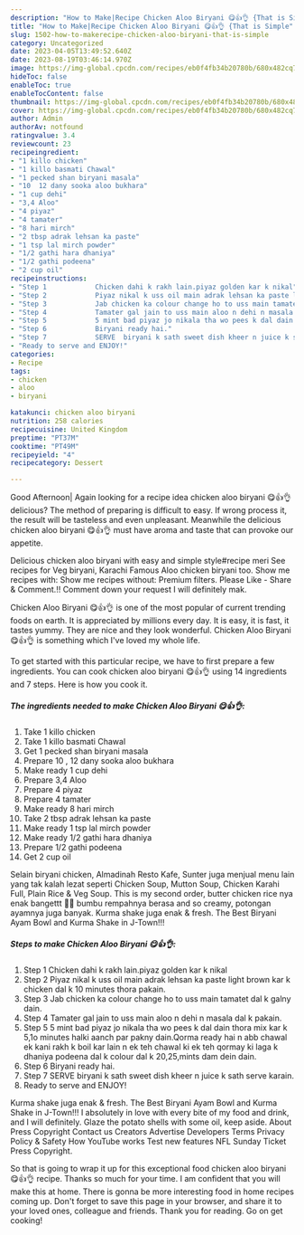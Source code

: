 ```yaml
---
description: "How to Make|Recipe Chicken Aloo Biryani 😋👍👌 {That is Simple"
title: "How to Make|Recipe Chicken Aloo Biryani 😋👍👌 {That is Simple"
slug: 1502-how-to-makerecipe-chicken-aloo-biryani-that-is-simple
category: Uncategorized
date: 2023-04-05T13:49:52.640Z
date: 2023-08-19T03:46:14.970Z
image: https://img-global.cpcdn.com/recipes/eb0f4fb34b20780b/680x482cq70/chicken-aloo-biryani-recipe-main-photo.jpg
hideToc: false
enableToc: true
enableTocContent: false
thumbnail: https://img-global.cpcdn.com/recipes/eb0f4fb34b20780b/680x482cq70/chicken-aloo-biryani-recipe-main-photo.jpg
cover: https://img-global.cpcdn.com/recipes/eb0f4fb34b20780b/680x482cq70/chicken-aloo-biryani-recipe-main-photo.jpg
author: Admin
authorAv: notfound
ratingvalue: 3.4
reviewcount: 23
recipeingredient:
- "1 killo chicken"
- "1 killo basmati Chawal"
- "1 pecked shan biryani masala"
- "10  12 dany sooka aloo bukhara"
- "1 cup dehi"
- "3,4 Aloo"
- "4 piyaz"
- "4 tamater"
- "8 hari mirch"
- "2 tbsp adrak lehsan ka paste"
- "1 tsp lal mirch powder"
- "1/2 gathi hara dhaniya"
- "1/2 gathi podeena"
- "2 cup oil"
recipeinstructions:
- "Step 1            Chicken dahi k rakh lain.piyaz golden kar k nikal"
- "Step 2            Piyaz nikal k uss oil main adrak lehsan ka paste light brown kar k chicken dal k 10 minutes thora pakain."
- "Step 3            Jab chicken ka colour change ho to uss main tamatet dal k galny dain."
- "Step 4            Tamater gal jain to uss main aloo n dehi n masala dal k pakain."
- "Step 5            5 mint bad piyaz jo nikala tha wo pees k dal dain thora mix kar k 5,1o minutes halki aanch par pakny dain.Qorma ready hai  n abb chawal ek kani rakh k boil kar lain n ek teh chawal ki ek teh qormay ki laga k dhaniya podeena dal k colour dal k 20,25,mints dam dein dain."
- "Step 6            Biryani ready hai."
- "Step 7            SERVE  biryani k sath sweet dish kheer n juice k sath serve karain."
- "Ready to serve and ENJOY!"
categories:
- Recipe
tags:
- chicken
- aloo
- biryani

katakunci: chicken aloo biryani 
nutrition: 258 calories
recipecuisine: United Kingdom
preptime: "PT37M"
cooktime: "PT49M"
recipeyield: "4"
recipecategory: Dessert

---
```



Good Afternoon| Again looking for a recipe idea chicken aloo biryani 😋👍👌 delicious? The method of preparing is difficult to easy. If wrong process it, the result will be tasteless and even unpleasant. Meanwhile the delicious chicken aloo biryani 😋👍👌 must have aroma and taste that can provoke our appetite.





Delicious chicken aloo biryani with easy and simple style#recipe meri See recipes for Veg biryani, Karachi Famous Aloo chicken biryani too. Show me recipes with: Show me recipes without: Premium filters. Please Like - Share &amp; Comment.!! Comment down your request I will definitely mak.

Chicken Aloo Biryani 😋👍👌 is one of the most popular of current trending foods on earth. It is appreciated by millions every day. It is easy, it is fast, it tastes yummy. They are nice and they look wonderful. Chicken Aloo Biryani 😋👍👌 is something which I've loved my whole life.


To get started with this particular recipe, we have to first prepare a few ingredients. You can cook chicken aloo biryani 😋👍👌 using 14 ingredients and 7 steps. Here is how you cook it.

<!--inarticleads1-->

##### The ingredients needed to make Chicken Aloo Biryani 😋👍👌:

1. Take 1 killo chicken
1. Take 1 killo basmati Chawal
1. Get 1 pecked shan biryani masala
1. Prepare 10 , 12 dany sooka aloo bukhara
1. Make ready 1 cup dehi
1. Prepare 3,4 Aloo
1. Prepare 4 piyaz
1. Prepare 4 tamater
1. Make ready 8 hari mirch
1. Take 2 tbsp adrak lehsan ka paste
1. Make ready 1 tsp lal mirch powder
1. Make ready 1/2 gathi hara dhaniya
1. Prepare 1/2 gathi podeena
1. Get 2 cup oil


Selain biryani chicken, Almadinah Resto Kafe, Sunter juga menjual menu lain yang tak kalah lezat seperti Chicken Soup, Mutton Soup, Chicken Karahi Full, Plain Rice &amp; Veg Soup. This is my second order, butter chicken rice nya enak bangettt 👍🏻 bumbu rempahnya berasa and so creamy, potongan ayamnya juga banyak. Kurma shake juga enak &amp; fresh. The Best Biryani Ayam Bowl and Kurma Shake in J-Town!!! 

<!--inarticleads2-->

##### Steps to make Chicken Aloo Biryani 😋👍👌:

1. Step 1            Chicken dahi k rakh lain.piyaz golden kar k nikal
1. Step 2            Piyaz nikal k uss oil main adrak lehsan ka paste light brown kar k chicken dal k 10 minutes thora pakain.
1. Step 3            Jab chicken ka colour change ho to uss main tamatet dal k galny dain.
1. Step 4            Tamater gal jain to uss main aloo n dehi n masala dal k pakain.
1. Step 5            5 mint bad piyaz jo nikala tha wo pees k dal dain thora mix kar k 5,1o minutes halki aanch par pakny dain.Qorma ready hai  n abb chawal ek kani rakh k boil kar lain n ek teh chawal ki ek teh qormay ki laga k dhaniya podeena dal k colour dal k 20,25,mints dam dein dain.
1. Step 6            Biryani ready hai.
1. Step 7            SERVE  biryani k sath sweet dish kheer n juice k sath serve karain.
1. Ready to serve and ENJOY!

Kurma shake juga enak &amp; fresh. The Best Biryani Ayam Bowl and Kurma Shake in J-Town!!! I absolutely in love with every bite of my food and drink, and I will definitely. Glaze the potato shells with some oil, keep aside. About Press Copyright Contact us Creators Advertise Developers Terms Privacy Policy &amp; Safety How YouTube works Test new features NFL Sunday Ticket Press Copyright. 

So that is going to wrap it up for this exceptional food chicken aloo biryani 😋👍👌 recipe. Thanks so much for your time. I am confident that you will make this at home. There is gonna be more interesting food in home recipes coming up. Don't forget to save this page in your browser, and share it to your loved ones, colleague and friends. Thank you for reading. Go on get cooking!
